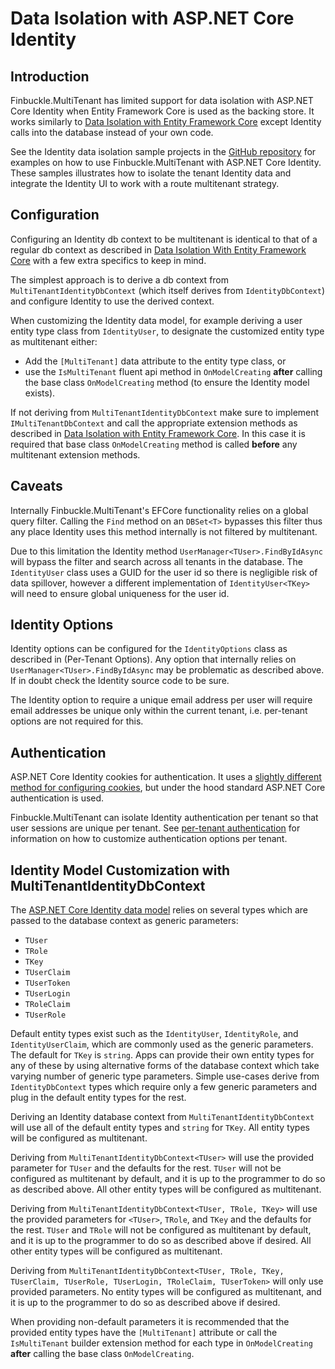 # Data Isolation with ASP.NET Core Identity

## Introduction

Finbuckle.MultiTenant has limited support for data isolation with ASP.NET Core Identity when Entity Framework Core is used as the backing store. It works similarly to [Data Isolation with Entity Framework Core](EFCore) except Identity calls into the database instead of your own code.

See the Identity data isolation sample projects in the [GitHub repository](https://github.com/Finbuckle/Finbuckle.MultiTenant/tree/master/samples) for examples on how to use Finbuckle.MultiTenant with ASP.NET Core Identity. These samples illustrates how to isolate the tenant Identity data and integrate the Identity UI to work with a route multitenant strategy.

## Configuration
Configuring an Identity db context to be multitenant is identical to that of a regular db context as described in [Data Isolation With Entity Framework Core](EFCore) with a few extra specifics to keep in mind.

The simplest approach is to derive a db context from `MultiTenantIdentityDbContext` (which itself derives from `IdentityDbContext`) and configure Identity to use the derived context.

When customizing the Identity data model, for example deriving a user entity type class from `IdentityUser`, to designate the customized entity type as multitenant either:
- Add the `[MultiTenant]` data attribute to the entity type class, or
- use the `IsMultiTenant` fluent api method in `OnModelCreating` **after** calling the base class `OnModelCreating` method (to ensure the Identity model exists).

If not deriving from `MultiTenantIdentityDbContext` make sure to implement `IMultiTenantDbContext` and call the appropriate extension methods as described in [Data Isolation with Entity Framework Core](EFCore). In this case it is required that base class `OnModelCreating` method is called **before** any multitenant extension methods.

## Caveats
Internally Finbuckle.MultiTenant's EFCore functionality relies on a global query filter. Calling the `Find` method on an `DBSet<T>` bypasses this filter thus any place Identity uses this method internally is not filtered by multitenant.

Due to this limitation the Identity method `UserManager<TUser>.FindByIdAsync` will bypass the filter and search across all tenants in the database. The `IdentityUser` class uses a GUID for the user id so there is negligible risk of data spillover, however a different implementation of `IdentityUser<TKey>` will need to ensure global uniqueness for the user id.

## Identity Options
Identity options can be configured for the `IdentityOptions` class as described in (Per-Tenant Options). Any option that internally relies on `UserManager<TUser>.FindByIdAsync` may be problematic as described above. If in doubt check the Identity source code to be sure.

The Identity option to require a unique email address per user will require email addresses be unique only within the current tenant, i.e. per-tenant options are not required for this.

## Authentication
ASP.NET Core Identity cookies for authentication. It uses a [slightly different method for configuring cookies](https://docs.microsoft.com/en-us/aspnet/core/security/authentication/identity-configuration), but under the hood standard ASP.NET Core authentication is used.

Finbuckle.MultiTenant can isolate Identity authentication per tenant so that user sessions are unique per tenant. See [per-tenant authentication](Authentication) for information on how to customize authentication options per tenant.

## Identity Model Customization with MultiTenantIdentityDbContext
The [ASP.NET Core Identity data model](https://docs.microsoft.com/en-us/aspnet/core/security/authentication/customize-identity-model?view=aspnetcore-2.2#the-identity-model) relies on several types which are passed to the database context as generic parameters: 
- `TUser`
- `TRole`
- `TKey`
- `TUserClaim`
- `TUserToken`
- `TUserLogin`
- `TRoleClaim`
- `TUserRole`

Default entity types exist such as the `IdentityUser`, `IdentityRole`, and `IdentityUserClaim`, which are commonly used as the generic parameters. The default for `TKey` is `string`. Apps can provide their own entity types for any of these by using alternative forms of the database context which take varying number of generic type parameters. Simple use-cases derive from `IdentityDbContext` types which require only a few generic parameters and plug in the default entity types for the rest.

Deriving an Identity database context from `MultiTenantIdentityDbContext` will use all of the default entity types and `string` for `TKey`. All entity types will be configured as multitenant.

Deriving from `MultiTenantIdentityDbContext<TUser>` will use the provided parameter for `TUser` and the defaults for the rest. `TUser` will not be configured as multitenant by default, and it is up to the programmer to do so as described above. All other entity types will be configured as multitenant.

Deriving from `MultiTenantIdentityDbContext<TUser, TRole, TKey>` will use the provided parameters for `<TUser>`, `TRole`, and `TKey` and the defaults for the rest. `TUser` and `TRole` will not be configured as multitenant by default, and it is up to the programmer to do so as described above if desired. All other entity types will be configured as multitenant.

Deriving from `MultiTenantIdentityDbContext<TUser, TRole, TKey, TUserClaim, TUserRole, TUserLogin, TRoleClaim, TUserToken>` will only use provided parameters. No entity types will be configured as multitenant, and it is up to the programmer to do so as described above if desired.

When providing non-default parameters it is recommended that the provided entity types have the `[MultiTenant]` attribute or call the `IsMultiTenant` builder extension method for each type in `OnModelCreating` **after** calling the base class `OnModelCreating`.
